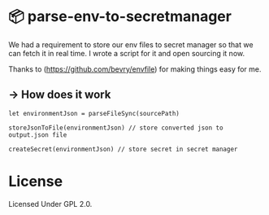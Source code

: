 # :package: parse-env-to-secretmanager
We had a requirement to store our env files to secret manager so that we can fetch it in real time. I wrote a script for it and open sourcing it now.

Thanks to (https://github.com/bevry/envfile) for making things easy for me.

## → How does it work

```
let environmentJson = parseFileSync(sourcePath)

storeJsonToFile(environmentJson) // store converted json to output.json file 

createSecret(environmentJson) // store secret in secret manager
```

# License
Licensed Under GPL 2.0.
